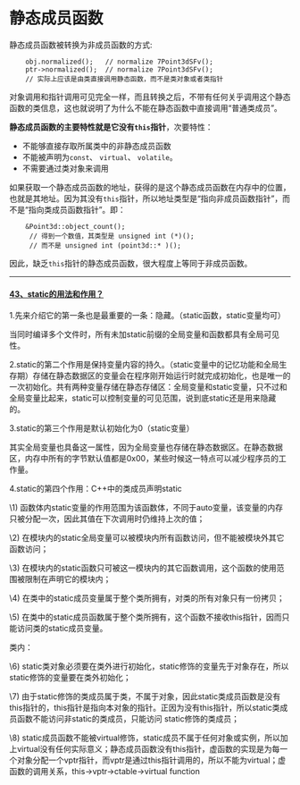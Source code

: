# 静态成员函数

静态成员函数被转换为非成员函数的方式:

```
    obj.normalized();   // normalize 7Point3dSFv(); 
    ptr->normalized();  // normalize 7Point3dSFv(); 
    // 实际上应该是由类直接调用静态函数，而不是类对象或者类指针
```

对象调用和指针调用可见完全一样，而且转换之后，不带有任何关乎调用这个静态函数的类信息，这也就说明了为什么不能在静态函数中直接调用“普通类成员”。

**静态成员函数的主要特性就是它没有`this`指针**，次要特性：

- 不能够直接存取所属类中的非静态成员函数
- 不能被声明为`const`、 `virtual`、 `volatile`。
- 不需要通过类对象来调用

如果获取一个静态成员函数的地址，获得的是这个静态成员函数在内存中的位置，也就是其地址。因为其没有`this`指针，所以地址类型是“指向非成员函数指针”，而不是“指向类成员函数指针”。即：

```
    &Point3d::object_count(); 
     // 得到一个数值，其类型是 unsigned int (*)();
     // 而不是 unsigned int (point3d::* )();
```



因此，缺乏`this`指针的静态成员函数，很大程度上等同于非成员函数。



------

#### [43、static的用法和作用？](https://interviewguide.cn/#/Doc/Knowledge/C++/基础语法/基础语法?id=43、static的用法和作用？)

1.先来介绍它的第一条也是最重要的一条：隐藏。（static函数，static变量均可）

当同时编译多个文件时，所有未加static前缀的全局变量和函数都具有全局可见性。

2.static的第二个作用是保持变量内容的持久。（static变量中的记忆功能和全局生存期）存储在静态数据区的变量会在程序刚开始运行时就完成初始化，也是唯一的一次初始化。共有两种变量存储在静态存储区：全局变量和static变量，只不过和全局变量比起来，static可以控制变量的可见范围，说到底static还是用来隐藏的。

3.static的第三个作用是默认初始化为0（static变量）

其实全局变量也具备这一属性，因为全局变量也存储在静态数据区。在静态数据区，内存中所有的字节默认值都是0x00，某些时候这一特点可以减少程序员的工作量。

4.static的第四个作用：C++中的类成员声明static

\1) 函数体内static变量的作用范围为该函数体，不同于auto变量，该变量的内存只被分配一次，因此其值在下次调用时仍维持上次的值；

\2) 在模块内的static全局变量可以被模块内所有函数访问，但不能被模块外其它函数访问；

\3) 在模块内的static函数只可被这一模块内的其它函数调用，这个函数的使用范围被限制在声明它的模块内；

\4) 在类中的static成员变量属于整个类所拥有，对类的所有对象只有一份拷贝；

\5) 在类中的static成员函数属于整个类所拥有，这个函数不接收this指针，因而只能访问类的static成员变量。

类内：

\6) static类对象必须要在类外进行初始化，static修饰的变量先于对象存在，所以static修饰的变量要在类外初始化；

\7) 由于static修饰的类成员属于类，不属于对象，因此static类成员函数是没有this指针的，this指针是指向本对象的指针。正因为没有this指针，所以static类成员函数不能访问非static的类成员，只能访问 static修饰的类成员；

\8) static成员函数不能被virtual修饰，static成员不属于任何对象或实例，所以加上virtual没有任何实际意义；静态成员函数没有this指针，虚函数的实现是为每一个对象分配一个vptr指针，而vptr是通过this指针调用的，所以不能为virtual；虚函数的调用关系，this->vptr->ctable->virtual function